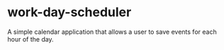 # work-day-scheduler
A simple calendar application that allows a user to save events for each hour of the day. 
